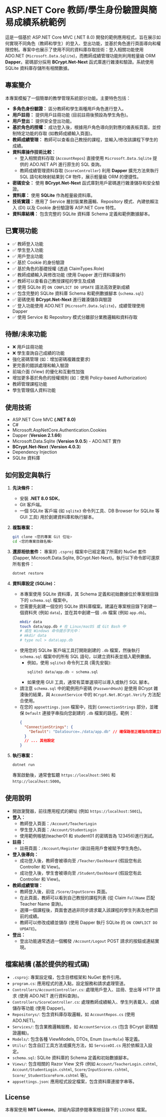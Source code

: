 # ASP.NET Core 教師/學生身份驗證與簡易成績系統範例

這是一個基於 ASP.NET Core MVC (.NET 8.0) 開發的範例應用程式，旨在展示如何實現不同角色（教師和學生）的登入、登出功能，並基於角色進行頁面導向和權限控制。專案中也展示了使用不同的資料庫存取技術：登入相關功能使用 ADO.NET (`Microsoft.Data.Sqlite`)，而教師成績管理功能則利用輕量級 ORM **Dapper**。密碼部分採用 **BCrypt.Net-Next** 函式庫進行雜湊和驗證。系統使用 SQLite 資料庫存儲所有相關數據。

## 專案簡介

本專案模擬了一個簡單的教學管理系統部分功能。主要特色包括：

- **多角色身份驗證：** 區分教師和學生兩種用戶角色進行登入。
- **用戶註冊：** 提供用戶註冊功能 (目前註冊後預設為學生角色)。
- **用戶登出：** 提供安全登出功能。
- **基於角色的授權：** 成功登入後，根據用戶角色導向到對應的儀表板頁面，並控制特定功能的存取 (如教師成績輸入頁面)。
- **教師成績管理：** 教師可以查看自己教授的課程，並輸入/修改該課程下學生的成績。
- **資料庫操作技術比較：**
  - 登入相關資料存取 (`AccountRepos`) 直接使用 `Microsoft.Data.Sqlite` 提供的 ADO.NET API 進行原生的 SQL 查詢。
  - 教師成績管理資料存取 (`ScoreController`) 利用 **Dapper** 擴充方法來執行 SQL 語句和映射結果到 C# 物件，展示輕量級 ORM 的便捷性。
- **密碼安全：** 使用 **BCrypt.Net-Next** 函式庫對用戶密碼進行雜湊儲存和安全驗證。
- **資料庫：** 使用 **SQLite** 作為輕量級資料庫。
- **技術實踐：** 應用了 Service 層封裝業務邏輯、Repository 模式、內建依賴注入 (DI) 以及 Cookie 身份驗證等 ASP.NET Core 特性。
- **資料庫結構：** 包含完整的 SQLite 資料庫 Schema 定義和範例數據腳本。

## 已實現功能

- ✅ 教師登入功能
- ✅ 學生登入功能
- ✅ 用戶登出功能
- ✅ 基於 Cookie 的身份驗證
- ✅ 基於角色的基礎授權 (透過 ClaimTypes.Role)
- ✅ 教師成績輸入與修改功能 (使用 Dapper 進行資料庫操作)
- ✅ 教師可以查看自己教授課程的學生及成績
- ✅ 使用 SQLite 的 `ON CONFLICT DO UPDATE` 語法高效更新成績
- ✅ 包含完整的 SQLite 資料庫 Schema 和範例數據腳本 (`schema.sql`)
- ✅ 密碼使用 **BCrypt.Net-Next** 進行雜湊儲存與驗證
- ✅ 登入功能使用 ADO.NET (`Microsoft.Data.Sqlite`)，成績管理使用 Dapper
- ✅ 使用 Service 和 Repository 模式分離部分業務邏輯和資料存取

## 待辦/未來功能

- ❌ 用戶註冊功能
- ❌ 學生查詢自己成績的功能
- 強化密碼管理 (如：增加密碼複雜度要求)
- 更完善的錯誤處理和輸入驗證
- 前端介面 (View) 的優化和互動性加強
- 增加更多基於角色的授權規則 (如：使用 Policy-based Authorization)
- 教師管理課程功能
- 學生管理個人資料功能

## 使用技術

- ASP.NET Core MVC **(.NET 8.0)**
- C#
- Microsoft.AspNetCore.Authentication.Cookies
- Dapper (**Version 2.1.66**)
- Microsoft.Data.Sqlite (**Version 9.0.5**) - ADO.NET 實作
- **BCrypt.Net-Next** (**Version 4.0.3**)
- Dependency Injection
- SQLite 資料庫

## 如何設定與執行

1.  **先決條件：**

    - 安裝 **.NET 8.0 SDK**。
    - Git 客戶端。
    - 一個 SQLite 客戶端 (如 `sqlite3` 命令列工具、DB Browser for SQLite 等 GUI 工具) 用於創建資料庫和執行腳本。

2.  **複製專案：**

    ```bash
    git clone <您的專案 Git 位址>
    cd <您的專案目錄名稱>
    ```

3.  **還原相依套件：**
    專案的 `.csproj` 檔案中已經定義了所需的 NuGet 套件 (Dapper, Microsoft.Data.Sqlite, BCrypt.Net-Next)。執行以下命令即可還原所有套件：

    ```bash
    dotnet restore
    ```

4.  **資料庫設定 (SQLite)：**

    - 本專案使用 SQLite 資料庫，其 Schema 定義和初始數據位於專案根目錄下的 `schema.sql` 檔案中。
    - 您需要先創建一個空的 SQLite 資料庫檔案。建議在專案根目錄下創建一個資料夾 (例如 `data`)，並在其中創建一個 `.db` 檔案 (例如 `app.db`)。
      ```bash
      mkdir data
      touch data/app.db # 在 Linux/macOS 或 Git Bash 中
      # 或在 Windows 命令提示字元中：
      # mkdir data
      # type nul > data\app.db
      ```
    - 使用您的 SQLite 客戶端工具打開剛創建的 `.db` 檔案，然後執行 `schema.sql` 檔案中的所有 SQL 語句，以建立資料表並插入範例數據。
      - 例如，使用 `sqlite3` 命令列工具 (需先安裝):
        ```bash
        sqlite3 data/app.db < schema.sql
        ```
      - 如果使用 GUI 工具，通常有菜單選項可以導入或執行 SQL 腳本。
    - 請注意 `schema.sql` 中的範例用戶密碼 (`PasswordHash`) 是使用 BCrypt 雜湊後的結果，與 `AccountService` 中的 `BCrypt.Net.BCrypt.Verify` 方法配合使用。
    - 在您的 `appsettings.json` 檔案中，找到 `ConnectionStrings` 部分，並確保 `Default` 連接字串指向您創建的 `.db` 檔案的路徑。範例：
      ```json
      {
        "ConnectionStrings": {
          "Default": "DataSource=./data/app.db" // 確保路徑正確指向您建立的 app.db
        }
        // ... 其他設定
      }
      ```

5.  **執行專案：**
    ```bash
    dotnet run
    ```
    專案啟動後，通常會監聽 `https://localhost:5001` 和 `http://localhost:5000`。

## 使用說明

- 開啟瀏覽器，前往應用程式的網址 (例如 `https://localhost:5001`)。
- **登入：**
  - 教師登入頁面：`/Account/TeacherLogin`
  - 學生登入頁面：`/Account/StudentLogin`
  - 使用範例帳號(teacher01 和 student01 的密碼皆為 123456)進行測試。
- **註冊：**
  - 註冊頁面：`/Account/Register` (新註冊用戶會被賦予學生角色)。
- **登入後導向：**
  - 成功登入後，教師會被導向至 `/Teacher/Dashboard` (假設您有此 Controller 和 View)。
  - 成功登入後，學生會被導向至 `/Student/Dashboard` (假設您有此 Controller 和 View)。
- **教師成績管理：**
  - 教師登入後，前往 `/Score/InputScores` 頁面。
  - 在此頁面，教師可以看到自己教授的課程列表 (從 Claim `FullName` 匹配 Teacher Name 查詢)。
  - 選擇一個課程後，頁面會透過非同步請求載入該課程的學生列表及他們目前的成績。
  - 教師可以修改成績並儲存 (使用 Dapper 執行 SQLite 的 `ON CONFLICT DO UPDATE`)。
- **登出：**
  - 登出功能通常透過一個觸發 `/Account/Logout` POST 請求的按鈕或連結實現。

## 檔案結構 (基於提供的程式碼)

- `.csproj`: 專案設定檔，包含目標框架和 NuGet 套件引用。
- `program.cs`: 應用程式的進入點，設定服務和請求處理管道。
- `Controllers/AccountController.cs`: 處理用戶登入、註冊、登出等 HTTP 請求 (使用 ADO.NET 進行資料查詢)。
- `Controllers/ScoreController.cs`: 處理教師成績輸入、學生列表載入、成績儲存等功能 (使用 Dapper)。
- `Repositorys/`: 包含資料庫存取邏輯，如 `AccountRepos.cs` (使用 ADO.NET)。
- `Services/`: 包含業務邏輯服務，如 `AccountService.cs` (包含 BCrypt 密碼驗證邏輯)。
- `Models/`: 包含各種 ViewModels, DTOs, Enum (`UserRole`) 等定義。
- `Utils/`: 包含自訂工具方法或擴充方法，如 `ServiceDI.cs` 用於依賴注入設定。
- `schema.sql`: SQLite 資料庫的 Schema 定義和初始數據腳本。
- `Views/`: 包含相關的 Razor View 文件 (例如 `Account/TeacherLogin.cshtml`, `Account/StudentLogin.cshtml`, `Score/InputScores.cshtml`, `Score/_StudentScoreForm.cshtml` 等)。
- `appsettings.json`: 應用程式設定檔案，包含資料庫連接字串等。

## License

本專案使用 **MIT License**。詳細內容請參閱專案根目錄下的 `LICENSE` 檔案。
